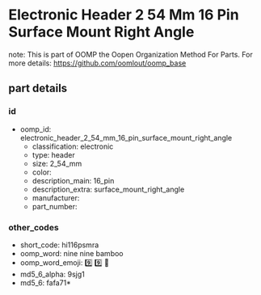 # Electronic Header 2 54 Mm 16 Pin Surface Mount Right Angle  

note: This is part of OOMP the Oopen Organization Method For Parts. For more details: https://github.com/oomlout/oomp_base

##  part details





### id
* oomp_id: electronic_header_2_54_mm_16_pin_surface_mount_right_angle
  * classification: electronic
  * type: header
  * size: 2_54_mm
  * color: 
  * description_main: 16_pin
  * description_extra: surface_mount_right_angle
  * manufacturer: 
  * part_number: 

### other_codes
* short_code: hi116psmra
* oomp_word: nine nine bamboo
* oomp_word_emoji: :nine: :nine: :bamboo:
* md5_6_alpha: 9sjg1
* md5_6: fafa71* 